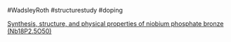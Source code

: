 
#WadsleyRoth
#structurestudy
#doping 

[Synthesis, structure, and physical properties of niobium phosphate bronze (Nb18P2.5O50)](https://pubs.acs.org/doi/10.1021/ic00080a014#)